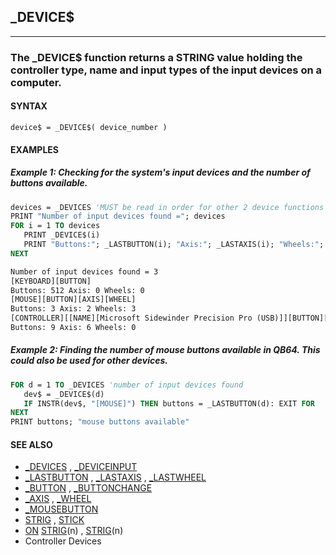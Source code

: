 ## _DEVICE$
---

### The _DEVICE$ function returns a STRING value holding the controller type, name and input types of the input devices on a computer.

#### SYNTAX

`device$ = _DEVICE$( device_number )`

#### EXAMPLES
##### Example 1: Checking for the system's input devices and the number of buttons available.
```vb
devices = _DEVICES 'MUST be read in order for other 2 device functions to work!
PRINT "Number of input devices found ="; devices
FOR i = 1 TO devices
   PRINT _DEVICE$(i)
   PRINT "Buttons:"; _LASTBUTTON(i); "Axis:"; _LASTAXIS(i); "Wheels:"; _LASTWHEEL(i)
NEXT
```
  
```vb
Number of input devices found = 3
[KEYBOARD][BUTTON]
Buttons: 512 Axis: 0 Wheels: 0
[MOUSE][BUTTON][AXIS][WHEEL]
Buttons: 3 Axis: 2 Wheels: 3
[CONTROLLER][[NAME][Microsoft Sidewinder Precision Pro (USB)]][BUTTON][AXIS]
Buttons: 9 Axis: 6 Wheels: 0
```
  
##### Example 2: Finding the number of mouse buttons available in QB64. This could also be used for other devices.
```vb
FOR d = 1 TO _DEVICES 'number of input devices found
   dev$ = _DEVICE$(d)
   IF INSTR(dev$, "[MOUSE]") THEN buttons = _LASTBUTTON(d): EXIT FOR
NEXT
PRINT buttons; "mouse buttons available"
```
  


#### SEE ALSO
* [_DEVICES](./_DEVICES.md) , [_DEVICEINPUT](./_DEVICEINPUT.md)
* [_LASTBUTTON](./_LASTBUTTON.md) , [_LASTAXIS](./_LASTAXIS.md) , [_LASTWHEEL](./_LASTWHEEL.md)
* [_BUTTON](./_BUTTON.md) , [_BUTTONCHANGE](./_BUTTONCHANGE.md)
* [_AXIS](./_AXIS.md) , [_WHEEL](./_WHEEL.md)
* [_MOUSEBUTTON](./_MOUSEBUTTON.md)
* [STRIG](./STRIG.md) , [STICK](./STICK.md)
* [ON](./ON.md) [STRIG](./STRIG.md)(n) , [STRIG](./STRIG.md)(n)
* Controller Devices

